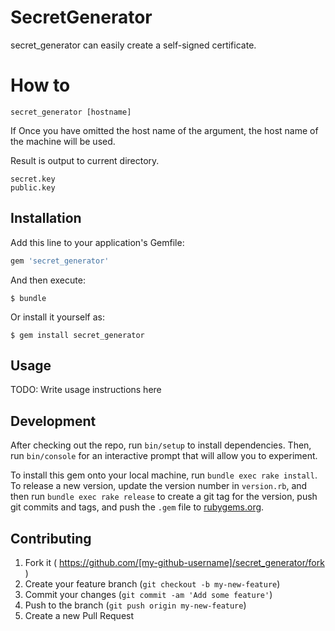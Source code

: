 # SecretGenerator

secret_generator can easily create a self-signed certificate.

# How to

```
secret_generator [hostname]
```

If Once you have omitted the host name of the argument, the host name of the machine will be used.

Result is output to current directory.

```
secret.key
public.key
```

## Installation

Add this line to your application's Gemfile:

```ruby
gem 'secret_generator'
```

And then execute:

    $ bundle

Or install it yourself as:

    $ gem install secret_generator

## Usage

TODO: Write usage instructions here

## Development

After checking out the repo, run `bin/setup` to install dependencies. Then, run `bin/console` for an interactive prompt that will allow you to experiment.

To install this gem onto your local machine, run `bundle exec rake install`. To release a new version, update the version number in `version.rb`, and then run `bundle exec rake release` to create a git tag for the version, push git commits and tags, and push the `.gem` file to [rubygems.org](https://rubygems.org).

## Contributing

1. Fork it ( https://github.com/[my-github-username]/secret_generator/fork )
2. Create your feature branch (`git checkout -b my-new-feature`)
3. Commit your changes (`git commit -am 'Add some feature'`)
4. Push to the branch (`git push origin my-new-feature`)
5. Create a new Pull Request
